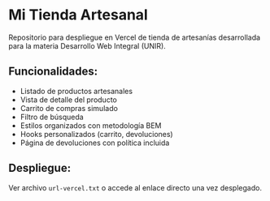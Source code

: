 # Mi Tienda Artesanal

Repositorio para despliegue en Vercel de tienda de artesanías desarrollada para la materia Desarrollo Web Integral (UNIR).

## Funcionalidades:
- Listado de productos artesanales
- Vista de detalle del producto
- Carrito de compras simulado
- Filtro de búsqueda
- Estilos organizados con metodología BEM
- Hooks personalizados (carrito, devoluciones)
- Página de devoluciones con política incluida

## Despliegue:
Ver archivo `url-vercel.txt` o accede al enlace directo una vez desplegado.
